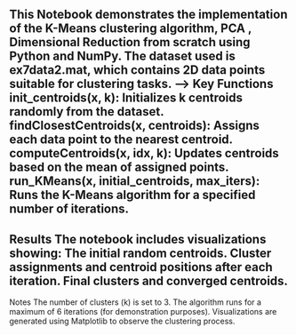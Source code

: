 This Notebook demonstrates the implementation of the K-Means clustering algorithm, PCA , Dimensional Reduction from scratch using Python and NumPy.
The dataset used is ex7data2.mat, which contains 2D data points suitable for clustering tasks.
--> Key Functions
init_centroids(x, k): Initializes k centroids randomly from the dataset.
findClosestCentroids(x, centroids): Assigns each data point to the nearest centroid.
computeCentroids(x, idx, k): Updates centroids based on the mean of assigned points.
run_KMeans(x, initial_centroids, max_iters): Runs the K-Means algorithm for a specified number of iterations.
--------------------------------------------------------
Results
The notebook includes visualizations showing:
The initial random centroids.
Cluster assignments and centroid positions after each iteration.
Final clusters and converged centroids.
--------------------------------------------------------
Notes
The number of clusters (k) is set to 3.
The algorithm runs for a maximum of 6 iterations (for demonstration purposes).
Visualizations are generated using Matplotlib to observe the clustering process.
